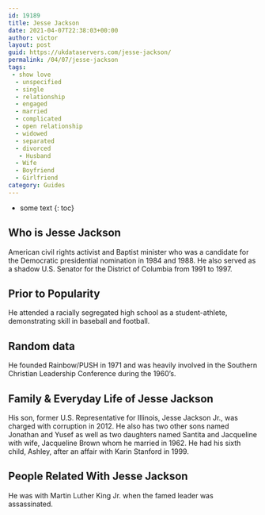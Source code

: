 ```yaml
---
id: 19189
title: Jesse Jackson
date: 2021-04-07T22:38:03+00:00
author: victor
layout: post
guid: https://ukdataservers.com/jesse-jackson/
permalink: /04/07/jesse-jackson
tags:
 - show love
  - unspecified
  - single
  - relationship
  - engaged
  - married
  - complicated
  - open relationship
  - widowed
  - separated
  - divorced
   - Husband
  - Wife
  - Boyfriend
  - Girlfriend
category: Guides
---
```


* some text
{: toc}


## Who is Jesse Jackson



American civil rights activist and Baptist minister who was a candidate for the Democratic presidential nomination in 1984 and 1988. He also served as a shadow U.S. Senator for the District of Columbia from 1991 to 1997.

                
                
                
## Prior to Popularity



He attended a racially segregated high school as a student-athlete, demonstrating skill in baseball and football.

                
                
                
## Random data



He founded Rainbow/PUSH in 1971 and was heavily involved in the Southern Christian Leadership Conference during the 1960&#8217;s.

                
                
                
## Family & Everyday Life of Jesse Jackson



His son, former U.S. Representative for Illinois, Jesse Jackson Jr., was charged with corruption in 2012. He also has two other sons named Jonathan and Yusef as well as two daughters named Santita and Jacqueline with wife, Jacqueline Brown whom he married in 1962. He had his sixth child, Ashley, after an affair with Karin Stanford in 1999.

                
                
                
## People Related With Jesse Jackson



He was with Martin Luther King Jr. when the famed leader was assassinated.

                
              
            
          
          
          